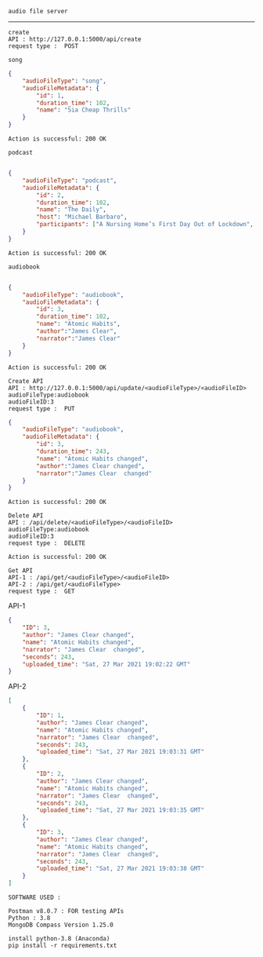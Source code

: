 `audio file server`

---


```text
create
API : http://127.0.0.1:5000/api/create
request type :  POST
```
`song`
```json
{
    "audioFileType": "song",
    "audioFileMetadata": {
        "id": 1,
        "duration_time": 102,
        "name": "Sia Cheap Thrills"
    }
}
```
```
Action is successful: 200 OK
```
`podcast`
```json

{
    "audioFileType": "podcast",
    "audioFileMetadata": {
        "id": 2,
        "duration_time": 102,
        "name": "The Daily",
        "host": "Michael Barbaro",
        "participants": ["A Nursing Home’s First Day Out of Lockdown", "The State of Vaccinations"]
    }
}
```
```Action is successful: 200 OK```

`audiobook`
```json

{
    "audioFileType": "audiobook",
    "audioFileMetadata": {
        "id": 3,
        "duration_time": 102,
        "name": "Atomic Habits",
        "author":"James Clear",
        "narrator":"James Clear"
    }
}
```
```Action is successful: 200 OK```

```text
Create API
API : http://127.0.0.1:5000/api/update/<audioFileType>/<audioFileID>
audioFileType:audiobook
audioFileID:3
request type :  PUT
```
```json
{
    "audioFileType": "audiobook",
    "audioFileMetadata": {
        "id": 3,
        "duration_time": 243,
        "name": "Atomic Habits changed",
        "author":"James Clear changed",
        "narrator":"James Clear  changed"
    }
}
```
```Action is successful: 200 OK```

```text
Delete API
API : /api/delete/<audioFileType>/<audioFileID>
audioFileType:audiobook
audioFileID:3
request type :  DELETE
```

```Action is successful: 200 OK```

```text
Get API
API-1 : /api/get/<audioFileType>/<audioFileID>
API-2 : /api/get/<audioFileType>
request type :  GET
```
API-1
```json
{
    "ID": 3,
    "author": "James Clear changed",
    "name": "Atomic Habits changed",
    "narrator": "James Clear  changed",
    "seconds": 243,
    "uploaded_time": "Sat, 27 Mar 2021 19:02:22 GMT"
}
```
API-2
```json
[
    {
        "ID": 1,
        "author": "James Clear changed",
        "name": "Atomic Habits changed",
        "narrator": "James Clear  changed",
        "seconds": 243,
        "uploaded_time": "Sat, 27 Mar 2021 19:03:31 GMT"
    },
    {
        "ID": 2,
        "author": "James Clear changed",
        "name": "Atomic Habits changed",
        "narrator": "James Clear  changed",
        "seconds": 243,
        "uploaded_time": "Sat, 27 Mar 2021 19:03:35 GMT"
    },
    {
        "ID": 3,
        "author": "James Clear changed",
        "name": "Atomic Habits changed",
        "narrator": "James Clear  changed",
        "seconds": 243,
        "uploaded_time": "Sat, 27 Mar 2021 19:03:38 GMT"
    }
]
```

```text
SOFTWARE USED :

Postman v8.0.7 : FOR testing APIs
Python : 3.8
MongoDB Compass Version 1.25.0

install python-3.8 (Anaconda)
pip install -r requirements.txt
```

